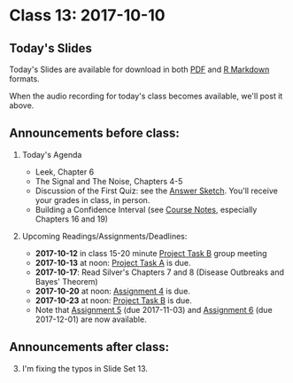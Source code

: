 # Class 13: 2017-10-10

## Today's Slides

Today's Slides are available for download in both [PDF](https://github.com/THOMASELOVE/431slides/blob/master/class_13/431_2017_class-13-slides.pdf) and [R Markdown](https://github.com/THOMASELOVE/431slides/blob/master/class_13/431_2017_class-13-slides.Rmd) formats. 

When the audio recording for today's class becomes available, we'll post it above.

## Announcements before class:

1. Today's Agenda
    - Leek, Chapter 6
    - The Signal and The Noise, Chapters 4-5
    - Discussion of the First Quiz: see the [Answer Sketch](https://github.com/THOMASELOVE/431slides/blob/master/class_13/431-quiz1sketch-2017.pdf). You'll receive your grades in class, in person.
    - Building a Confidence Interval (see [Course Notes](https://thomaselove.github.io/431notes/), especially Chapters 16 and 19)
    
2. Upcoming Readings/Assignments/Deadlines:
    - **2017-10-12** in class 15-20 minute [Project Task B](https://github.com/THOMASELOVE/431project/tree/master/TaskB) group meeting
    - **2017-10-13** at noon: [Project Task A](https://github.com/THOMASELOVE/431project/tree/master/TaskA) is due.
    - **2017-10-17**: Read Silver's Chapters 7 and 8 (Disease Outbreaks and Bayes' Theorem)
    - **2017-10-20** at noon: [Assignment 4](https://github.com/THOMASELOVE/431homework/blob/master/431-2017_assignment-4.md) is due.
    - **2017-10-23** at noon: [Project Task B](https://github.com/THOMASELOVE/431project/tree/master/TaskB) is due.
    - Note that [Assignment 5](https://github.com/THOMASELOVE/431homework/blob/master/431-2017_assignment-5.md) (due 2017-11-03) and [Assignment 6](https://github.com/THOMASELOVE/431homework/blob/master/431-2017_assignment-6.md) (due 2017-12-01) are now available.

## Announcements after class:

3. I'm fixing the typos in Slide Set 13.

